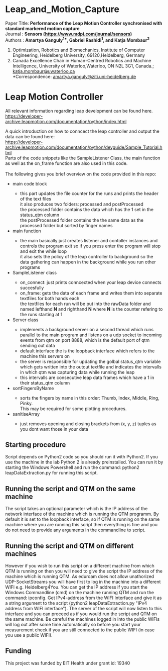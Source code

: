# Leap_and_Motion_Capture

Paper Title: <b>Performance of the Leap Motion Controller synchronised with standard markered motion capture</b><br>
Journal    : <b>Sensors (https://www.mdpi.com/journal/sensors)</b><br>
Authors    : <b>Amartya Ganguly<sup>1*</sup>, Gabriel Rashidi<sup>1</sup>, and Katja Mombaur<sup>2</sup> </b><br>

1. Optimization, Robotics and Biomechanics, Institute of Computer Engineering, Heidelberg University, 69120,Heidelberg, Germany<br>
2. Canada Excellence Chair in Human-Centred Robotics and Machine Intelligence, University of Waterloo,Waterloo, ON N2L 3G1, Canada.;
katja.mombaur@uwaterloo.ca<br>
*Correspondence: amartya.ganguly@ziti.uni-heidelberg.de<br>

# Leap Motion Controller
All relevant information regarding leap development can be found here.<br>
https://developer-archive.leapmotion.com/documentation/python/index.html

A quick introduction on how to conncect the leap controller and output the data can be found here:<br>
https://developer-archive.leapmotion.com/documentation/python/devguide/Sample_Tutorial.html <br>
Parts of the code snippets like the SampleListener Class, the main function as well as the on_frame function are also used in this code.<br><br>
The following gives you brief overview on the code provided in this repo:<br>
<ul>
  <li>main code block</li>
  <ul>
    <li>this part updates the file counter for the runs and prints the header of the text files<br>
      it also produces two folders: processed and postProcessed<br>
      the processed folder contains the data which has the 1 set in the status_qtm column<br>
      the postProcessed folder contains the the same data as the processed folder but sorted by finger names</li>
  </ul>
  <li>main function</li>
  <ul>
    <li>the main basically just creates listener and contoller instances and controls the program exit so if you press enter the program will stop and exit the while loop<br>it also sets the policy of the leap controller to background so the data gathering can happen in the background while you run other programs</li>
  </ul>
  <li>SampleListener class</li>
  <ul>
    <li>on_connect: just prints conncected when your leap device connects succesfully</li>
    <li>on_frame: gets the data of each frame and writes them into separate textfiles for both hands each<br>
      the textfiles for each run will be put into the rawData folder and named lefthand <b>N</b> and righthand <b>N</b> where <b>N</b> is the counter refering to the runs starting at 1</li>
      </ul>
  <li>Server class</li>
  <ul>
    <li>implements a background server on a second thread which runs parallel to the main program and listens on a udp socket to incoming events from qtm on port 8888, which is the default port of qtm sending out data</li>
    <li>default interface the is the loopback interface which refers to the machine this servers on</li>
    <if you dont give the program any parameters then it will use this default confgurations</li>
    <li>the server is responsible for updating the golbal status_qtm variable which gets written into the outout textfile and indicates the intervalls in which qtm was capturing data while running the leap</li>
    <li>this intervalls are consecutive leap data frames which have a 1 in their status_qtm column</li>
  </ul>
  <li>sortFingersByName</li>
  <ul>
    <li> sorts the fingers by name in this order: Thumb, Index, Middle, Ring, Pinky.<br>This may be required for some                                        plotting procedures.</li>
  </ul>
  <li>sanitiseArray</li>
  <ul>
    <li>just removes opening and closing brackets from (x, y, z) tuples as you dont want those in your data</li>
  </ul>
</ul>
  



Starting procedure
------------------
Script depends on Python2 code so you should run it with Python2. If you use the machine in the lab Python 2 is already preinstalled. You can run it by starting the Windows Powershell
and run the command: python2 leapDataExtraction.py for running this script.

Running the script and QTM on the same machine
------------------------------------------
The script takes an optional parameter which is the IP address of the network interface of the machine which is running the QTM programm. By default it is set to the loopback interface,
so if QTM is running on the same machine where you are running this script then everything is fine and you do not need to provide any arguments in the commandline to script.

Running the script and QTM on different machines
--------------------------------------------
However if you wish to run this script on a different machine from which QTM is running on then you will need to give the script the IP address of the machine which is running QTM.
As eduroam does not allow unathorized UDP-SocketStreams you will have first to log in the machine into a different WIFI e.g. Heidelberg4You.
You can get the IP address if you start the  Windows Commandline (cmd) on the machine running QTM and run the command: ipconfig. Get IPv4-address from the WIFI Interface and give it as a
string argument to the script (python2 leapDataExtraction.py "IPv4 address from WIFI interface"). The server of the script will now listen to this interface and you can proceed as if you would run
the script and QTM on the same machine. Be careful the machines logged in into the public WIFIs will log out after some time automatically so before you start your measurement check if you
are still connected to the public WIFI (in case you use a public WIFI).



Funding
-------

This project was funded by EIT Health under grant id: 19340
